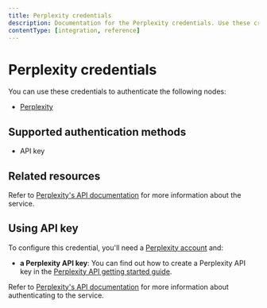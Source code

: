 ```yaml
---
title: Perplexity credentials
description: Documentation for the Perplexity credentials. Use these credentials to authenticate Perplexity in n8n, a workflow automation platform.
contentType: [integration, reference]
---
```


# Perplexity credentials

You can use these credentials to authenticate the following nodes:

* [Perplexity](/integrations/builtin/app-nodes/n8n-nodes-langchain.perplexity.md)

## Supported authentication methods

* API key

## Related resources

Refer to [Perplexity's API documentation](https://docs.perplexity.ai/api-reference/) for more information about the service.

## Using API key

To configure this credential, you'll need a [Perplexity account](https://www.perplexity.ai/account) and:

- **a Perplexity API key**: You can find out how to create a Perplexity API key in the [Perplexity API getting started guide](https://docs.perplexity.ai/guides/getting-started).

Refer to [Perplexity's API documentation](https://docs.perplexity.ai/) for more information about authenticating to the service.
